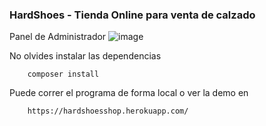 ### HardShoes - Tienda Online para venta de calzado


Panel de Administrador
![image](https://user-images.githubusercontent.com/61263958/77238235-7fb72280-6b9c-11ea-82af-8655bcc4da48.png)

No olvides instalar las dependencias
```
    composer install
```
Puede correr el programa de forma local o ver la demo en 
```
    https://hardshoesshop.herokuapp.com/
```
